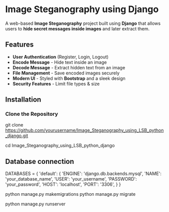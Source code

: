 # Image Steganography using Django

A web-based **Image Steganography** project built using **Django** that allows users to **hide secret messages inside images** and later extract them.

##  Features
- **User Authentication** (Register, Login, Logout)
- **Encode Message** - Hide text inside an image
- **Decode Message** - Extract hidden text from an image
- **File Management** - Save encoded images securely
- **Modern UI** - Styled with **Bootstrap** and a sleek design
- **Security Features** - Limit file types & size



## Installation

### **Clone the Repository**

git clone https://github.com/yourusername/Image_Steganography_using_LSB_python_django.git

cd Image_Steganography_using_LSB_python_django


## **Database connection**
DATABASES = {
    'default': {
        'ENGINE': 'django.db.backends.mysql',
        'NAME': 'your_database_name',
        'USER': 'your_username',
        'PASSWORD': 'your_password',
        'HOST': 'localhost',
        'PORT': '3306',
    }
}


python manage.py makemigrations
python manage.py migrate

python manage.py runserver


